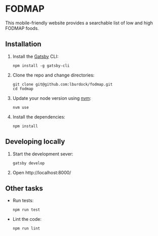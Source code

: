 # FODMAP

This mobile-friendly website provides a searchable list of low and high FODMAP foods.

## Installation

1. Install the [Gatsby](https://www.gatsbyjs.org/) CLI:

   ```
   npm install -g gatsby-cli
   ```

1. Clone the repo and change directories:

   ```
   git clone git@github.com:lburdock/fodmap.git
   cd fodmap
   ```

1. Update your node version using [nvm](https://github.com/nvm-sh/nvm/):

   ```
   nvm use
   ```

1. Install the dependencies:

   ```
   npm install
   ```

## Developing locally

1. Start the development sever:

   ```
   gatsby develop
   ```

2. Open http://localhost:8000/

## Other tasks

- Run tests:
  ```
  npm run test
  ```
- Lint the code:
  ```
  npm run lint
  ```
